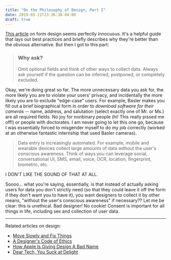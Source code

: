 ```yaml
---
title: "On the Philosophy of Design, Part I"
date: 2019-05-11T23:36:38-04:00
draft: true
---
```


[This article](https://uxdesign.cc/design-better-forms-96fadca0f49c) on form design seems perfectly innocuous.  It's a helpful guide that lays out best practices and briefly describes why they're better than the obvious alternative.  But then I got to this part:

> ### Why ask?  
> Omit optional fields and think of other ways to collect data.  Always ask yourself if the question can be inferred, postponed, or completely excluded.  

Okay, we're doing great so far.  The more unnecessary data you ask for, the more likely you are to violate your users' privacy, and incidentally the more likely you are to exclude "edge-case" users.  For example, Basler makes you fill out a brief biographical form in order to *download software for their cameras* -- name, address, and salutation (select exactly one of Mr. or Ms.) are all required fields.  No joy for nonbinary people (hi!  This really pissed me off!) or people with doctorates.  I am never going to let this one go, because I was essentially forced to misgender myself to do my job correctly (worked at an otherwise fantastic internship that used Basler cameras).  

> Data entry is increasingly automated.  For example, mobile and wearable devices collect large amounts of data without the user's conscious awareness.  Think of ways you can leverage social, conversational UI, SMS, email, voice, OCR, location, fingerprint, biometric, etc.

I DON'T LIKE THE SOUND OF THAT AT ALL.  

Soooo... what you're saying, essentially, is that instead of actually asking users for data you don't strictly need (so that they could leave it off the form if they don't want you to have it), you want designers to collect it by other means, "without the user's conscious awareness" if necessary??  Let me be clear: this is unethical.  Bad designer!  No cookie!  Consent is important for all things in life, including sex and collection of user data.  

---

Related articles on design:

 * [Move Slowly and Fix Things](https://m.signalvnoise.com/move-slowly-and-fix-things/)
 * [A Designer's Code of Ethics](https://muledesign.com/2017/07/a-designers-code-of-ethics)
 * [How Apple Is Giving Design A Bad Name](https://www.fastcompany.com/3053406/how-apple-is-giving-design-a-bad-name)
 * [Dear Tech, You Suck at Delight](https://medium.com/talking-microcopy-writing-ux/dear-tech-you-suck-at-delight-86382d101575)
